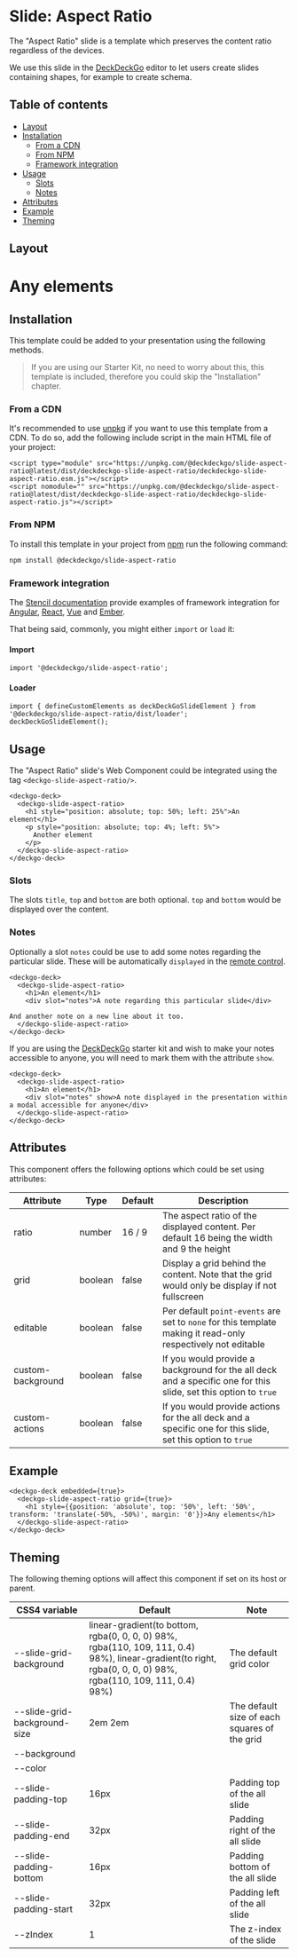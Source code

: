 # Slide: Aspect Ratio

The "Aspect Ratio" slide is a template which preserves the content ratio regardless of the devices.

We use this slide in the [DeckDeckGo] editor to let users create slides containing shapes, for example to create schema.

## Table of contents

- [Layout](#app-slide-aspect-ratio-layout)
- [Installation](#app-slide-aspect-ratio-installation)
  - [From a CDN](#app-slide-aspect-ratio-from-a-cdn)
  - [From NPM](#app-slide-aspect-ratio-from-npm)
  - [Framework integration](#app-slide-aspect-ratio-framework-integration)
- [Usage](#app-slide-aspect-ratio-usage)
  - [Slots](#app-slide-aspect-ratio-slots)
  - [Notes](#app-slide-aspect-ratio-notes)
- [Attributes](#app-slide-aspect-ratio-attributes)
- [Example](#app-slide-aspect-ratio-example)
- [Theming](#app-slide-aspect-ratio-theming)

## Layout

<div class="container ion-margin">
  <deckgo-deck embedded={true}>
    <deckgo-slide-aspect-ratio grid={true}>
        <h1 style={{position: 'absolute', top: '50%', left: '50%', transform: 'translate(-50%, -50%)', margin: '0'}}>Any elements</h1>
      </deckgo-slide-aspect-ratio>
  </deckgo-deck>
</div>

## Installation

This template could be added to your presentation using the following methods.

> If you are using our Starter Kit, no need to worry about this, this template is included, therefore you could skip the "Installation" chapter.

### From a CDN

It's recommended to use [unpkg](https://unpkg.com/) if you want to use this template from a CDN. To do so, add the following include script in the main HTML file of your project:

```
<script type="module" src="https://unpkg.com/@deckdeckgo/slide-aspect-ratio@latest/dist/deckdeckgo-slide-aspect-ratio/deckdeckgo-slide-aspect-ratio.esm.js"></script>
<script nomodule="" src="https://unpkg.com/@deckdeckgo/slide-aspect-ratio@latest/dist/deckdeckgo-slide-aspect-ratio/deckdeckgo-slide-aspect-ratio.js"></script>
```

### From NPM

To install this template in your project from [npm](https://www.npmjs.com/package/@deckdeckgo/slide-aspect-ratio) run the following command:

```bash
npm install @deckdeckgo/slide-aspect-ratio
```

### Framework integration

The [Stencil documentation](https://stenciljs.com/docs/overview) provide examples of framework integration for [Angular](https://stenciljs.com/docs/angular), [React](https://stenciljs.com/docs/react), [Vue](https://stenciljs.com/docs/vue) and [Ember](https://stenciljs.com/docs/ember).

That being said, commonly, you might either `import` or `load` it:

#### Import

```
import '@deckdeckgo/slide-aspect-ratio';
```

#### Loader

```
import { defineCustomElements as deckDeckGoSlideElement } from '@deckdeckgo/slide-aspect-ratio/dist/loader';
deckDeckGoSlideElement();
```

## Usage

The "Aspect Ratio" slide's Web Component could be integrated using the tag `<deckgo-slide-aspect-ratio/>`.

```
<deckgo-deck>
  <deckgo-slide-aspect-ratio>
    <h1 style="position: absolute; top: 50%; left: 25%">An element</h1>
    <p style="position: absolute; top: 4%; left: 5%">
      Another element
    </p>
  </deckgo-slide-aspect-ratio>
</deckgo-deck>
```

### Slots

The slots `title`, `top` and `bottom` are both optional. `top` and `bottom` would be displayed over the content.

### Notes

Optionally a slot `notes` could be use to add some notes regarding the particular slide. These will be automatically `displayed` in the [remote control](https://deckdeckgo.app).

```
<deckgo-deck>
  <deckgo-slide-aspect-ratio>
    <h1>An element</h1>
    <div slot="notes">A note regarding this particular slide</div>

And another note on a new line about it too.
  </deckgo-slide-aspect-ratio>
</deckgo-deck>
```

If you are using the [DeckDeckGo] starter kit and wish to make your notes accessible to anyone, you will need to mark them with the attribute `show`.

```
<deckgo-deck>
  <deckgo-slide-aspect-ratio>
    <h1>An element</h1>
    <div slot="notes" show>A note displayed in the presentation within a modal accessible for anyone</div>
  </deckgo-slide-aspect-ratio>
</deckgo-deck>
```

## Attributes

This component offers the following options which could be set using attributes:

| Attribute         | Type    | Default | Description                                                                                                     |
| ----------------- | ------- | ------- | --------------------------------------------------------------------------------------------------------------- |
| ratio             | number  | 16 / 9  | The aspect ratio of the displayed content. Per default 16 being the width and 9 the height                      |
| grid              | boolean | false   | Display a grid behind the content. Note that the grid would only be display if not fullscreen                   |
| editable          | boolean | false   | Per default `point-events` are set to `none` for this template making it read-only respectively not editable    |
| custom-background | boolean | false   | If you would provide a background for the all deck and a specific one for this slide, set this option to `true` |
| custom-actions    | boolean | false   | If you would provide actions for the all deck and a specific one for this slide, set this option to `true`      |

## Example

```
<deckgo-deck embedded={true}>
  <deckgo-slide-aspect-ratio grid={true}>
    <h1 style={{position: 'absolute', top: '50%', left: '50%', transform: 'translate(-50%, -50%)', margin: '0'}}>Any elements</h1>
  </deckgo-slide-aspect-ratio>
</deckgo-deck>
```

## Theming

The following theming options will affect this component if set on its host or parent.

| CSS4 variable                | Default                                                                                                                                                       | Note                                         |
| ---------------------------- | ------------------------------------------------------------------------------------------------------------------------------------------------------------- | -------------------------------------------- |
| --slide-grid-background      | linear-gradient(to bottom, rgba(0, 0, 0, 0) 98%, rgba(110, 109, 111, 0.4) 98%), linear-gradient(to right, rgba(0, 0, 0, 0) 98%, rgba(110, 109, 111, 0.4) 98%) | The default grid color                       |
| --slide-grid-background-size | 2em 2em                                                                                                                                                       | The default size of each squares of the grid |
| --background                 |                                                                                                                                                               |                                              |
| --color                      |                                                                                                                                                               |                                              |
| --slide-padding-top          | 16px                                                                                                                                                          | Padding top of the all slide                 |
| --slide-padding-end          | 32px                                                                                                                                                          | Padding right of the all slide               |
| --slide-padding-bottom       | 16px                                                                                                                                                          | Padding bottom of the all slide              |
| --slide-padding-start        | 32px                                                                                                                                                          | Padding left of the all slide                |
| --zIndex                     | 1                                                                                                                                                             | The z-index of the slide                     |

[deckdeckgo]: https://deckdeckgo.com
